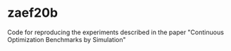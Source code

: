 # zaef20b
Code for reproducing the experiments described in the paper "Continuous Optimization Benchmarks by Simulation"
